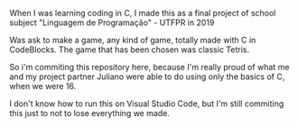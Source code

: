 When I was learning coding in C, I made this as a final project of school subject "Linguagem de Programação" - UTFPR in 2019

Was ask to make a game, any kind of game, totally made with C in CodeBlocks.
The game that has been chosen was classic Tetris.

So i'm commiting this repository here, because I'm really proud
of what me and my project partner Juliano were able to do using only the basics of C, when we were 16.

I don't know how to run this on Visual Studio Code, but I'm still commiting this just to not to lose everything we made.
